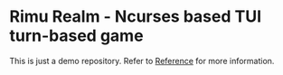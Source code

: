 # Rimu Realm - Ncurses based TUI turn-based game

This is just a demo repository. Refer to [Reference](reference.md) for more information.
